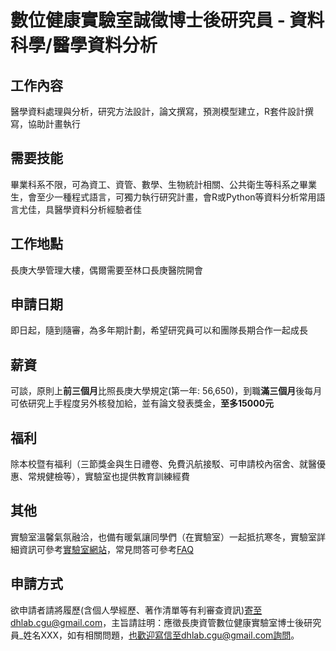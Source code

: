 # 數位健康實驗室誠徵博士後研究員 - 資料科學/醫學資料分析

## 工作內容
醫學資料處理與分析，研究方法設計，論文撰寫，預測模型建立，R套件設計撰寫，協助計畫執行

## 需要技能
畢業科系不限，可為資工、資管、數學、生物統計相關、公共衛生等科系之畢業生，會至少一種程式語言，可獨力執行研究計畫，會R或Python等資料分析常用語言尤佳，具醫學資料分析經驗者佳

## 工作地點
長庚大學管理大樓，偶爾需要至林口長庚醫院開會

## 申請日期
即日起，隨到隨審，為多年期計劃，希望研究員可以和團隊長期合作一起成長

## 薪資
可談，原則上**前三個月**比照長庚大學規定(第一年: 56,650)，到職**滿三個月**後每月可依研究上手程度另外核發加給，並有論文發表獎金，**至多15000元**

## 福利
除本校暨有福利（三節獎金與生日禮卷、免費汎航接駁、可申請校內宿舍、就醫優惠、常規健檢等），實驗室也提供教育訓練經費

## 其他
實驗室溫馨氣氛融洽，也備有暖氣讓同學們（在實驗室）一起抵抗寒冬，實驗室詳細資訊可參考[實驗室網站](https://dhlab-cgu.github.io/)，常見問答可參考[FAQ](https://github.com/DHLab-CGU/Resources/blob/master/FAQ.md)


## 申請方式
欲申請者請將履歷(含個人學經歷、著作清單等有利審查資訊)寄至dhlab.cgu@gmail.com，主旨請註明：應徵長庚資管數位健康實驗室博士後研究員_姓名XXX，如有相關問題，也歡迎寫信至dhlab.cgu@gmail.com詢問。
